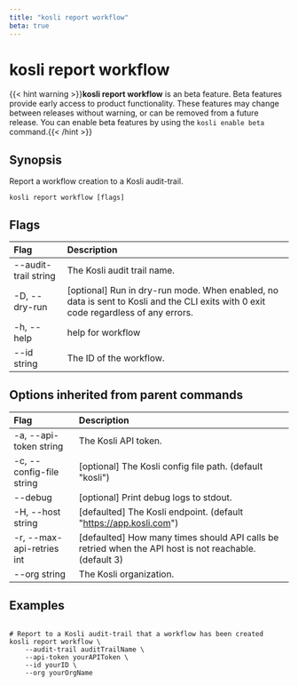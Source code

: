 ```yaml
---
title: "kosli report workflow"
beta: true
---
```


# kosli report workflow

{{< hint warning >}}**kosli report workflow** is an beta feature. 
Beta features provide early access to product functionality. These features may change between releases without warning, or can be removed from a future release.
You can enable beta features by using the `kosli enable beta` command.{{< /hint >}}
## Synopsis

Report a workflow creation to a Kosli audit-trail.

```shell
kosli report workflow [flags]
```

## Flags
| Flag | Description |
| :--- | :--- |
|        --audit-trail string  |  The Kosli audit trail name.  |
|    -D, --dry-run  |  [optional] Run in dry-run mode. When enabled, no data is sent to Kosli and the CLI exits with 0 exit code regardless of any errors.  |
|    -h, --help  |  help for workflow  |
|        --id string  |  The ID of the workflow.  |


## Options inherited from parent commands
| Flag | Description |
| :--- | :--- |
|    -a, --api-token string  |  The Kosli API token.  |
|    -c, --config-file string  |  [optional] The Kosli config file path. (default "kosli")  |
|        --debug  |  [optional] Print debug logs to stdout.  |
|    -H, --host string  |  [defaulted] The Kosli endpoint. (default "https://app.kosli.com")  |
|    -r, --max-api-retries int  |  [defaulted] How many times should API calls be retried when the API host is not reachable. (default 3)  |
|        --org string  |  The Kosli organization.  |


## Examples

```shell

# Report to a Kosli audit-trail that a workflow has been created
kosli report workflow \
	--audit-trail auditTrailName \
	--api-token yourAPIToken \
	--id yourID \
	--org yourOrgName

```

